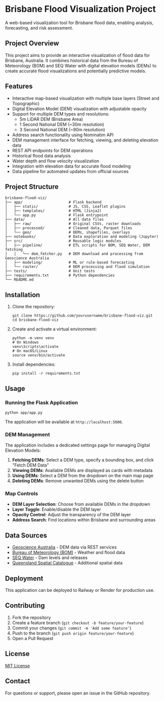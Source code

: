 # Brisbane Flood Visualization Project

A web-based visualization tool for Brisbane flood data, enabling analysis, forecasting, and risk assessment.

## Project Overview

This project aims to provide an interactive visualization of flood data for Brisbane, Australia. It combines historical data from the Bureau of Meteorology (BOM) and SEQ Water with digital elevation models (DEMs) to create accurate flood visualizations and potentially predictive models.

## Features

- Interactive map-based visualization with multiple base layers (Street and Topographic)
- Digital Elevation Model (DEM) visualization with adjustable opacity
- Support for multiple DEM types and resolutions:
  - 5m LiDAR DEM (Brisbane Area)
  - 1 Second National DEM (~30m resolution)
  - 3 Second National DEM (~90m resolution)
- Address search functionality using Nominatim API
- DEM management interface for fetching, viewing, and deleting elevation data
- REST API endpoints for DEM operations
- Historical flood data analysis
- Water depth and flow velocity visualization
- Integration with elevation data for accurate flood modeling
- Data pipeline for automated updates from official sources

## Project Structure

```
brisbane-flood-viz/
├── app/                     # Flask backend
│   ├── static/              # JS, CSS, Leaflet plugins
│   ├── templates/           # HTML (Jinja2)
│   └── app.py               # Flask entrypoint
├── data/                    # All data files
│   ├── raw/                 # Original CSVs, raster downloads
│   ├── processed/           # Cleaned data, Parquet files
│   └── geo/                 # DEMs, shapefiles, overlays
├── notebooks/               # Data exploration and modeling (Jupyter)
├── src/                     # Reusable logic modules
│   ├── pipeline/            # ETL scripts for BOM, SEQ Water, DEM fetching
│   │   └── dem_fetcher.py   # DEM download and processing from Geoscience Australia
│   ├── modeling/            # ML or rule-based forecasting
│   └── raster/              # DEM processing and flood simulation
├── tests/                   # Unit tests
├── requirements.txt         # Python dependencies
└── README.md
```

## Installation

1. Clone the repository:
   ```
   git clone https://github.com/yourusername/brisbane-flood-viz.git
   cd brisbane-flood-viz
   ```

2. Create and activate a virtual environment:
   ```
   python -m venv venv
   # On Windows
   venv\Scripts\activate
   # On macOS/Linux
   source venv/bin/activate
   ```

3. Install dependencies:
   ```
   pip install -r requirements.txt
   ```

## Usage

### Running the Flask Application

```
python app/app.py
```

The application will be available at `http://localhost:5000`.

### DEM Management

The application includes a dedicated settings page for managing Digital Elevation Models:

1. **Fetching DEMs**: Select a DEM type, specify a bounding box, and click "Fetch DEM Data"
2. **Viewing DEMs**: Available DEMs are displayed as cards with metadata
3. **Using DEMs**: Select a DEM from the dropdown on the main map page
4. **Deleting DEMs**: Remove unwanted DEMs using the delete button

### Map Controls

- **DEM Layer Selection**: Choose from available DEMs in the dropdown
- **Layer Toggle**: Enable/disable the DEM layer
- **Opacity Control**: Adjust the transparency of the DEM layer
- **Address Search**: Find locations within Brisbane and surrounding areas

## Data Sources

- [Geoscience Australia](https://www.ga.gov.au/) - DEM data via REST services
- [Bureau of Meteorology (BOM)](http://www.bom.gov.au/) - Weather and flood data
- [SEQ Water](https://www.seqwater.com.au/) - Dam levels and releases
- [Queensland Spatial Catalogue](https://qldspatial.information.qld.gov.au/) - Additional spatial data

## Deployment

This application can be deployed to Railway or Render for production use.

## Contributing

1. Fork the repository
2. Create a feature branch (`git checkout -b feature/your-feature`)
3. Commit your changes (`git commit -m 'Add some feature'`)
4. Push to the branch (`git push origin feature/your-feature`)
5. Open a Pull Request

## License

[MIT License](LICENSE)

## Contact

For questions or support, please open an issue in the GitHub repository.
